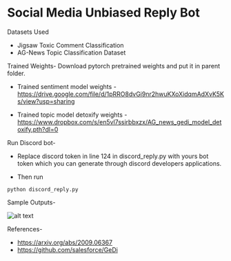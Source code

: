 # Social Media Unbiased Reply Bot

Datasets Used
* Jigsaw Toxic Comment Classification
* AG-News Topic Classification Dataset

Trained Weights-
Download pytorch pretrained weights and put it in parent folder.

* Trained sentiment model weights - https://drive.google.com/file/d/1pRRO8dvGi9nr2hwuKXoXidqmAdXvK5Ks/view?usp=sharing

* Trained topic model detoxify weights - https://www.dropbox.com/s/en5vl7ssirbbxzx/AG_news_gedi_model_detoxify.pth?dl=0

Run Discord bot-
* Replace discord token in line 124 in discord_reply.py with yours bot token which you can generate through discord developers applications.

* Then run
```
python discord_reply.py
```

Sample Outputs-

![alt text](https://github.com/yugaljain1999/biasfree_bot_GeDi/blob/main/discord_bot_output.png)

References-
* https://arxiv.org/abs/2009.06367
* https://github.com/salesforce/GeDi
